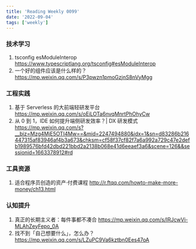 ```yaml
---
title: 'Reading Weekly 0099'
date: '2022-09-04'
tags: ['weekly']
---
```


### 技术学习

1. tsconfig esModuleInterop https://www.typescriptlang.org/tsconfig#esModuleInterop
2. 一个好的组件应该是什么样的？ https://mp.weixin.qq.com/s/P3pwzn1pmoGzjnS8nVyMgg

### 工程实践

1. 基于 Serverless 的大前端轻研发平台 https://mp.weixin.qq.com/s/oEiLOTa6nvqMnrtPhOhyCw
2. 从 0 到 1，IDE 如何提升端侧研发效率？| DX 研发模式 https://mp.weixin.qq.com/s?__biz=Mzg4MjE5OTI4Mw==&mid=2247494880&idx=1&sn=d83286b216447315af83946af4b3a673&chksm=cf58f37cf82f7a6a992a729c47e2defb1989576bfd42dbd221bbd2a2138b068e41d6eeaef3a6&scene=126&&sessionid=1663378912#rd

### 工具资源

1. 适合程序员创造的资产·付费课程 http://r.ftqq.com/howto-make-more-money/ch13.html

### 认知提升

1. 真正的长期主义者：每件事都不凑合 https://mp.weixin.qq.com/s/IRJcwVi-MLAhZeyFepo_0A
2. 找不到「自己想要什么」，怎么办？https://mp.weixin.qq.com/s/LZuPC9Va6kztbn0Ees47oA
